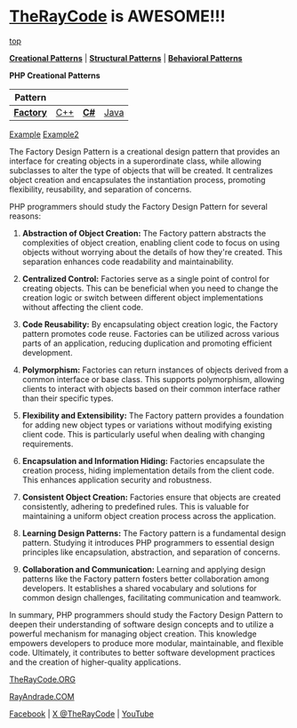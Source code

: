 # [TheRayCode](../../../README.md) is AWESOME!!!

[top](../README.md)

**[Creational Patterns](../README.md)** | **[Structural Patterns](../../Structural/README.md)** | **[Behavioral Patterns](../../Behavioral/README.md)**

**PHP Creational Patterns**

|Pattern|   |   |   |
|---|---|---|---|
| [**Factory**](README.md) | [C++](../../../CPP/Creational/Factory/README.md) | [**C#**](../../../Csharp/Creational/Factory/README.md) | [Java](../../../Java/Creational/Factory/README.md) |

[Example](Example/README.md) [Example2](Example2/README.md)

The Factory Design Pattern is a creational design pattern that provides an interface for creating objects in a superordinate class, while allowing subclasses to alter the type of objects that will be created. It centralizes object creation and encapsulates the instantiation process, promoting flexibility, reusability, and separation of concerns.

PHP programmers should study the Factory Design Pattern for several reasons:

1. **Abstraction of Object Creation:** The Factory pattern abstracts the complexities of object creation, enabling client code to focus on using objects without worrying about the details of how they're created. This separation enhances code readability and maintainability.

2. **Centralized Control:** Factories serve as a single point of control for creating objects. This can be beneficial when you need to change the creation logic or switch between different object implementations without affecting the client code.

3. **Code Reusability:** By encapsulating object creation logic, the Factory pattern promotes code reuse. Factories can be utilized across various parts of an application, reducing duplication and promoting efficient development.

4. **Polymorphism:** Factories can return instances of objects derived from a common interface or base class. This supports polymorphism, allowing clients to interact with objects based on their common interface rather than their specific types.

5. **Flexibility and Extensibility:** The Factory pattern provides a foundation for adding new object types or variations without modifying existing client code. This is particularly useful when dealing with changing requirements.

6. **Encapsulation and Information Hiding:** Factories encapsulate the creation process, hiding implementation details from the client code. This enhances application security and robustness.

7. **Consistent Object Creation:** Factories ensure that objects are created consistently, adhering to predefined rules. This is valuable for maintaining a uniform object creation process across the application.

8. **Learning Design Patterns:** The Factory pattern is a fundamental design pattern. Studying it introduces PHP programmers to essential design principles like encapsulation, abstraction, and separation of concerns.

9. **Collaboration and Communication:** Learning and applying design patterns like the Factory pattern fosters better collaboration among developers. It establishes a shared vocabulary and solutions for common design challenges, facilitating communication and teamwork.

In summary, PHP programmers should study the Factory Design Pattern to deepen their understanding of software design concepts and to utilize a powerful mechanism for managing object creation. This knowledge empowers developers to produce more modular, maintainable, and flexible code. Ultimately, it contributes to better software development practices and the creation of higher-quality applications.

[TheRayCode.ORG](https://www.TheRayCode.org)

[RayAndrade.COM](https://www.RayAndrade.com)

[Facebook](https://www.facebook.com/TheRayCode/) | [X @TheRayCode](https://www.x.com/TheRayCode/) | [YouTube](https://www.youtube.com/TheRayCode/)
